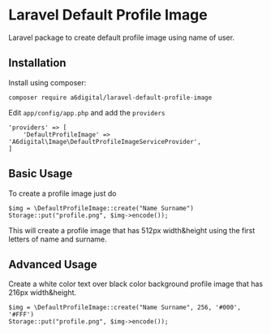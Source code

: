 # Laravel Default Profile Image

Laravel package to create default profile image using name of user.


## Installation

Install using composer:

    composer require a6digital/laravel-default-profile-image

Edit `app/config/app.php` and add the `providers`

    'providers' => [
        'DefaultProfileImage' => 'A6digital\Image\DefaultProfileImageServiceProvider',
    ]

    
## Basic Usage

To create a profile image just do

	$img = \DefaultProfileImage::create("Name Surname")
	Storage::put("profile.png", $img->encode());
	
This will create a profile image that has 512px width&height using the first letters of name and surname.

## Advanced Usage

Create a white color text over black color background profile image that has 216px width&height.

	$img = \DefaultProfileImage::create("Name Surname", 256, '#000', '#FFF')
	Storage::put("profile.png", $img->encode());
